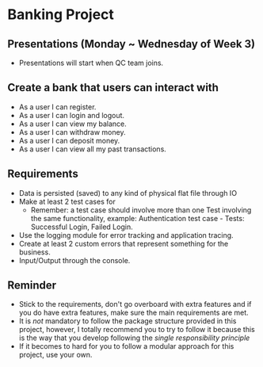 # Banking Project

## Presentations (Monday ~ Wednesday of Week 3)
* Presentations will start when QC team joins.

## Create a bank that users can interact with
* As a user I can register.
* As a user I can login and logout.
* As a user I can view my balance.
* As a user I can withdraw money.
* As a user I can deposit money.
* As a user I can view all my past transactions.

## Requirements
* Data is persisted (saved) to any kind of physical flat file through IO
* Make at least 2 test cases for
    * Remember: a test case should involve more than one Test involving the same 
    functionality, example: Authentication test case - Tests: Successful Login, Failed Login.
* Use the logging module for error tracking and application tracing.
* Create at least 2 custom errors that represent something for the business.
* Input/Output through the console.

## Reminder
* Stick to the requirements, don't go overboard with extra features and if you do have extra features, make sure the main requirements are met.
* It is *not* mandatory to follow the package structure provided in this project, however, I totally recommend you to try to follow it because this is the way that you develop following the *single responsibility principle*
* If it becomes to hard for you to follow a modular approach for this project, use your own.
